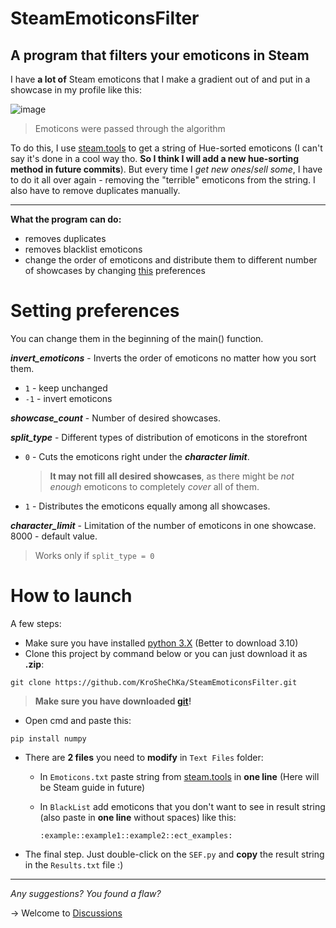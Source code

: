 # SteamEmoticonsFilter

A program that filters your emoticons in Steam
------

I have **a lot of** Steam emoticons that I make a gradient out of and put in a showcase in my profile like this:

![image](https://github.com/KroSheChKa/SteamEmoticonsFilter/assets/104899233/8769114b-2938-44cc-a41e-e8ab313a2b28)

> Emoticons were passed through the algorithm 

To do this, I use [steam.tools](https://steam.tools/mosaticon/) to get a string of Hue-sorted emoticons (I can't say it's done in a cool way tho. **So I think I will add a new hue-sorting method in future commits**). But every time I *get new ones*/*sell some*, I have to do it all over again - removing the "terrible" emoticons from the string. I also have to remove duplicates manually.

----

**What the program can do:**
- removes duplicates
- removes blacklist emoticons
- сhange the order of emoticons and distribute them to different number of showcases by changing [this](https://github.com/KroSheChKa/SteamEmoticonsFilter/edit/main/README.md#setting-preferences) preferences

# Setting preferences
You can change them in the beginning of the main() function.

***invert_emoticons*** - Inverts the order of emoticons no matter how you sort them.
- `1` - keep unchanged
- `-1` - invert emoticons

***showcase_count*** - Number of desired showcases. 

***split_type*** - Different types of distribution of emoticons in the storefront
- `0` - Cuts the emoticons right under the ***character limit***.
  > **It may not fill all desired showcases**, as there might be *not enough* emoticons to completely *cover* all of them.
- `1` - Distributes the emoticons equally among all showcases.


***character_limit*** - Limitation of the number of emoticons in one showcase. 8000 - default value.
> Works only if `split_type = 0`

# How to launch

A few steps:
- Make sure you have installed [python 3.X](https://www.python.org/downloads/) (Better to download 3.10)
- Clone this project by command below or you can just download it as **.zip**:
```
git clone https://github.com/KroSheChKa/SteamEmoticonsFilter.git
```
> **Make sure you have downloaded [git](https://git-scm.com/downloads)!**
- Open cmd and paste this:
```
pip install numpy
```
- There are **2 files** you need to **modify** in `Text Files` folder:
  
  - In `Emoticons.txt` paste string from [steam.tools](https://steam.tools/mosaticon/) in **one line** (Here will be Steam guide in future)
  - In `BlackList` add emoticons that you don't want to see in result string (also paste in **one line** without spaces) like this:

    ```
    :example::example1::example2::ect_examples:
    ```

- The final step. Just double-click on the `SEF.py` and **copy** the result string in the `Results.txt` file :)

---
  
*Any suggestions? You found a flaw?*

-> Welcome to [Discussions](https://github.com/KroSheChKa/SteamEmoticonsFilter/discussions)
